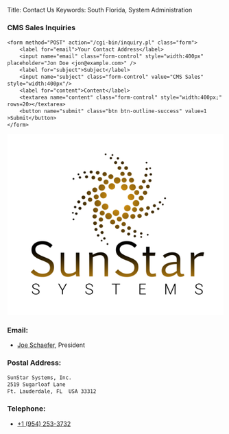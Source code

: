 Title: Contact Us
Keywords: South Florida, System Administration

<div class="float-lg-right">
	<h3>CMS Sales Inquiries</h3>

	<form method="POST" action="/cgi-bin/inquiry.pl" class="form">
		<label for="email">Your Contact Address</label>
		<input name="email" class="form-control" style="width:400px" placeholder="Jon Doe <jon@example.com>" />
		<label for="subject">Subject</label>
		<input name="subject" class="form-control" value="CMS Sales"  style="width:400px"/>
		<label for="content">Content</label>
		<textarea name="content" class="form-control" style="width:400px;" rows=20></textarea>
		<button name="submit" class="btn btn-outline-success" value=1 >Submit</button>
	</form>
</div>

![SunStar Systems](images/sunstarlogowhole.png)

### Email:

- [Joe Schaefer](mailto://joe@sunstarsys.com), President

### Postal Address:

    SunStar Systems, Inc.
    2519 Sugarloaf Lane
    Ft. Lauderdale, FL  USA 33312

### Telephone:

- [+1 (954) 253-3732](tel://1.954.253.3732/)
